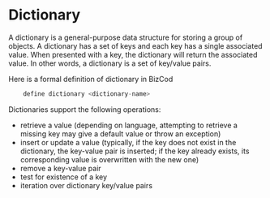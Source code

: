 # Dictionary

A dictionary is a general-purpose data structure for storing a group of objects. A dictionary has a set of keys and each key has a single associated value. When presented with a key, the dictionary will return the associated value. In other words, a dictionary is a set of key/value pairs.

Here is a formal definition of dictionary in BizCod 

```js
    define dictionary <dictionary-name>
```

Dictionaries support the following operations:

- retrieve a value (depending on language, attempting to retrieve a missing key may give a default value or throw an exception)
- insert or update a value (typically, if the key does not exist in the dictionary, the key-value pair is inserted; if the key already exists, its corresponding value is overwritten with the new one)
- remove a key-value pair
- test for existence of a key
- iteration over dictionary key/value pairs
